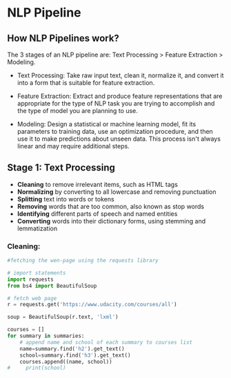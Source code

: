 # NLP Pipeline


## How NLP Pipelines work?

The 3 stages of an NLP pipeline are: Text Processing > Feature Extraction > Modeling.

- Text Processing: Take raw input text, clean it, normalize it, and convert it into a form that is suitable for feature extraction.

- Feature Extraction: Extract and produce feature representations that are appropriate for the type of NLP task you are trying to accomplish and the type of model you are planning to use.

- Modeling: Design a statistical or machine learning model, fit its parameters to training data, use an optimization procedure, and then use it to make predictions about unseen data.
This process isn't always linear and may require additional steps.

## Stage 1: Text Processing

- **Cleaning** to remove irrelevant items, such as HTML tags
- **Normalizing** by converting to all lowercase and removing punctuation
- **Splitting** text into words or tokens
- **Removing** words that are too common, also known as stop words
- **Identifying** different parts of speech and named entities
- **Converting** words into their dictionary forms, using stemming and lemmatization

### Cleaning:

````python
#fetching the wen-page using the requests library

# import statements
import requests
from bs4 import BeautifulSoup

# fetch web page
r = requests.get('https://www.udacity.com/courses/all')

soup = BeautifulSoup(r.text, 'lxml')

courses = []
for summary in summaries:
    # append name and school of each summary to courses list
    name=summary.find('h2').get_text()
    school=summary.find('h3').get_text()
    courses.append((name, school))
#     print(school)
    
````

